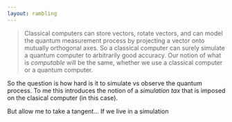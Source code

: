 ```yaml
---
layout: rambling
---
```


> Classical computers can store vectors, rotate vectors, and can model the
> quantum measurement process by projecting a vector onto mutually orthogonal
> axes. So a classical computer can surely simulate a quantum computer to
> arbitrarily good accuracy. Our notion of what is _computable_ will be the
> same, whether we use a classical computer or a quantum computer.

So the question is how hard is it to simulate vs observe the quantum process.
To me this introduces the notion of a _simulation tax_ that is imposed on the
clasical computer (in this case).

But allow me to take a tangent... If we live in a simulation
